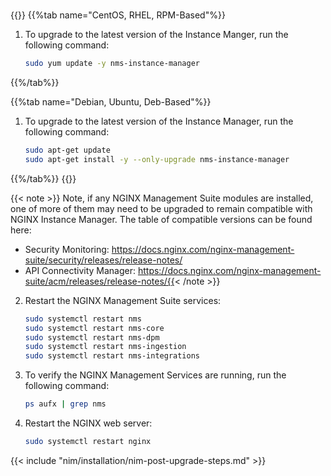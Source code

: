 #
{{<tabs name="upgrade_nim">}}
{{%tab name="CentOS, RHEL, RPM-Based"%}}

1. To upgrade to the latest version of the Instance Manger, run the following command:

   ```bash
   sudo yum update -y nms-instance-manager
   ```

{{%/tab%}}

{{%tab name="Debian, Ubuntu, Deb-Based"%}}

1. To upgrade to the latest version of the Instance Manager, run the following command:

   ```bash
   sudo apt-get update
   sudo apt-get install -y --only-upgrade nms-instance-manager
   ```

{{%/tab%}}
{{</tabs>}}

{{< note >}}
Note, if any NGINX Management Suite modules are installed, one of more of them may need to be upgraded to remain compatible with NGINX Instance Manager. The table of compatible versions can be found here: 
   * Security Monitoring: https://docs.nginx.com/nginx-management-suite/security/releases/release-notes/
   * API Connectivity Manager: https://docs.nginx.com/nginx-management-suite/acm/releases/release-notes/{{< /note >}}


2. Restart the NGINX Management Suite services:

    ```bash
    sudo systemctl restart nms
    sudo systemctl restart nms-core
    sudo systemctl restart nms-dpm
    sudo systemctl restart nms-ingestion
    sudo systemctl restart nms-integrations
    ```

3. To verify the NGINX Management Services are running, run the following command:

    ```bash
    ps aufx | grep nms
    ```

4. Restart the NGINX web server:

    ```bash
    sudo systemctl restart nginx
    ```

{{< include "nim/installation/nim-post-upgrade-steps.md" >}}

<!-- Do not remove. Keep this code at the bottom of the include -->
<!-- DOCS-1047 -->

<!-- Do not remove. Keep this code at the bottom of the include -->
<!-- DOCS-807 -->